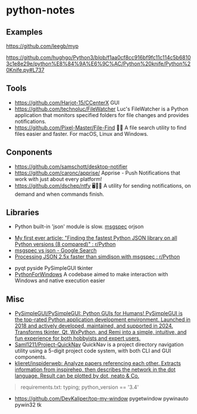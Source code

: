 # python-notes

## Examples

https://github.com/leegb/myp

[https://github.com/hughgo/Python3/blob/f1aa0cf8cc916bf9fc11c114c5b68103c1e8e29e/python%E8%84%9A%E6%9C%AC/Python%20knife/Python%20Knife.py#L737
](https://github.com/hughgo/Python3/blob/master/python%E8%84%9A%E6%9C%AC/Python%20knife/Python%20Knife.py)

## Tools

* https://github.com/Harjot-15/CCenterX GUI
* https://github.com/technoluc/FileWatcher Luc's FileWatcher is a Python application that monitors specified folders for file changes and provides notifications.
* https://github.com/Pixel-Master/File-Find 🔎📁 A file search utility to find files easier and faster. For macOS, Linux and Windows. 

## Conponents

* https://github.com/samschott/desktop-notifier
* https://github.com/caronc/apprise/ Apprise - Push Notifications that work with just about every platform!
* https://github.com/dschep/ntfy 🖥️📱🔔 A utility for sending notifications, on demand and when commands finish.

## Libraries

* Python built-in 'json' module is slow. [msgspec](https://jcristharif.com/msgspec/) orjson
- [My first ever article: "Finding the fastest Python JSON library on all Python versions (8 compared)" : r/Python](https://www.reddit.com/r/Python/comments/1ah4d2t/my_first_ever_article_finding_the_fastest_python/)
- [msgspec vs json - Google Search](https://www.google.com/search?q=msgspec+vs+json&num=50)
- [Processing JSON 2.5x faster than simdjson with msgspec : r/Python](https://www.reddit.com/r/Python/comments/xunm0f/processing_json_25x_faster_than_simdjson_with/)
* pyqt pyside PySimpleGUI tkinter
* [PythonForWindows](https://github.com/hakril/PythonForWindows) A codebase aimed to make interaction with Windows and native execution easier

## Misc

- [PySimpleGUI/PySimpleGUI: Python GUIs for Humans! PySimpleGUI is the top-rated Python application development environment. Launched in 2018 and actively developed, maintained, and supported in 2024. Transforms tkinter, Qt, WxPython, and Remi into a simple, intuitive, and fun experience for both hobbyists and expert users.](https://github.com/PySimpleGUI/PySimpleGUI)
- [Saml1211/Project-QuickNav](https://github.com/Saml1211/Project-QuickNav) QuickNav is a project directory navigation utility using a 5-digit project code system, with both CLI and GUI components.
- [klieret/inspiderweb: Analyze papers referencing each other. Extracts information from inspirehep, then describes the network in the dot language. Result can be plotted by dot, neato & Co.](https://github.com/klieret/inspiderweb)
> requirements.txt: typing; python_version == '3.4'
- https://github.com/DevKaliper/top-my-window pygetwindow pywinauto pywin32 tk
